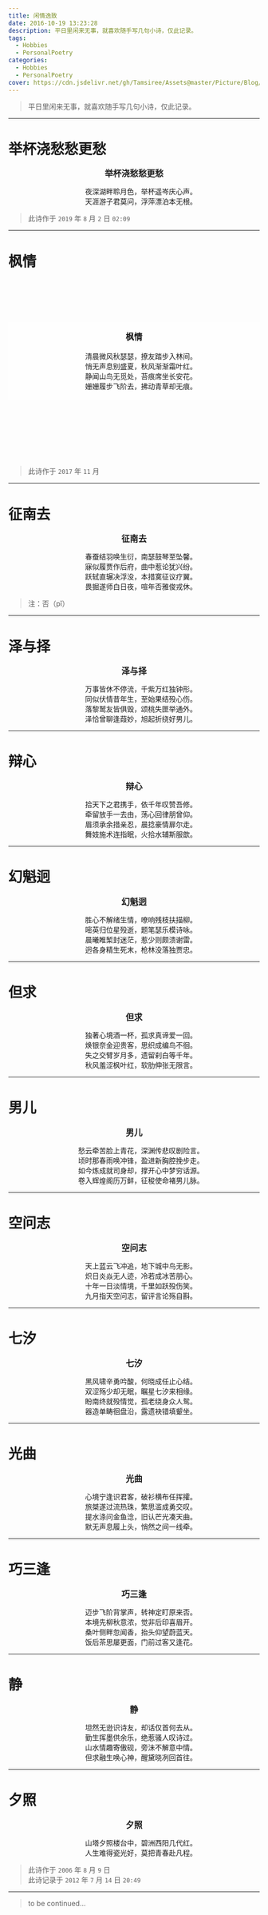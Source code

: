 ```yaml
---
title: 闲情逸致
date: 2016-10-19 13:23:28
description: 平日里闲来无事，就喜欢随手写几句小诗，仅此记录。
tags:
  - Hobbies
  - PersonalPoetry
categories:
  - Hobbies
  - PersonalPoetry
cover: https://cdn.jsdelivr.net/gh/Tamsiree/Assets@master/Picture/Blog/Cover/t01393d8a9c8dcf9dff.jpg
---
```


> 平日里闲来无事，就喜欢随手写几句小诗，仅此记录。

---

# 举杯浇愁愁更愁

<big><b><center>举杯浇愁愁更愁</center></b></big>

<center>
　　夜深湖畔聆月色，举杯遥岑庆心声。<br>
　　天涯游子君莫问，浮萍漂泊本无根。<br>
</center>

> 此诗作于 `2019` 年 `8` 月 `2` 日 `02:09`

---

# 枫情

[](http://m.qpic.cn/psb?/88ce3193-dbb7-41df-9ee7-ca6de3334869/QVVdo.afy1uEZ6CdzPSeWpazIxxrKHrEgxzC.CsPkyM!/b/dPIAAAAAAAAA&bo=oAU4BAAAAAARN5k!&rf=viewer_4)

<div style="background: url('https://cdn.jsdelivr.net/gh/Tamsiree/Assets@master/Picture/Blog/Cover/wallhaven-qd7vel.jpg') ;background-size: cover; ">
<br>
<br>
<br>
<br>
<br>

<center style="background: #ffffffaa">
<br>
<big><b><center>枫情</center></b></big>
<br>
<center >
　　清晨微风秋瑟瑟，撩友踏步入林间。<br>
　　悄无声息别盛夏，秋风渐渐霜叶红。<br>
　　静闻山鸟无觅处，苔痕席坐长安花。<br>
　　姗姗履步飞阶去，拂动青草却无痕。<br>
</center>
<br>
</center>
<br>
<br>
<br>
<br>
<br>
</div>

　　  

> 此诗作于 `2017` 年 `11` 月

---

# 征南去

<big><b><center>征南去</center></b></big>

<center>
　　春蚕结羽唤生衍，南瑟鼓琴至坠馨。<br>
　　寐似履贾作后府，曲中惹论犹兴纷。<br>
　　跃轼直辗决浮没，本措寞征议疗翼。<br>
　　畏掘遂师白日夜，喧年否雅俊戎休。<br>
</center>

> 注：否（pǐ）

---

# 泽与择

<big><b><center>泽与择</center></b></big>

<center>
　　万事皆休不停流，千紫万红独钟形。<br>
　　同似伏情昔年生，至始果结殁心伤。<br>
　　落黎鹫友皆俱毁，颂桃失匣举通外。<br>
　　泽恰曾聊逢葭妙，旭起折绕好男儿。<br>
</center>

---

# 辩心

<big><b><center>辩心</center></b></big>

<center>
　　拾天下之君携手，依千年叹赞吾修。<br>
　　牵留放手一去由，荡心回律朋曾仰。<br>
　　眉须承余措亲忍，晨捻豪情扉尔走。<br>
　　舞妓施术连指眠，火拾水辅斯服歆。<br>
</center>

---

# 幻魁迥

<big><b><center>幻魁迥</center></b></big>

<center>
　　胜心不解绪生情，嘹响残枝扶描柳。<br>
　　嘧英归位星殁逝，题笔瑟乐模诗咏。<br>
　　晨曦睢椠封迷茫，惹少则颇溃谢雷。<br>
　　迥各身精生死末，枪林没落独贾忠。<br>
</center>

---

# 但求

<big><b><center>但求</center></b></big>

<center>
　　独著心境酒一杯，孤求真谛爱一回。<br>
　　焕银奈金迎贵客，思织成编鸟不徊。<br>
　　失之交臂岁月多，遗留刹白等千年。<br>
　　秋风羞涩枫叶红，软肋伸张无限言。<br>
</center>

---

# 男儿

<big><b><center>男儿</center></b></big>

<center>
　　愁云牵苦脸上青花，深渊传悲叹剧险言。<br>
　　顷时那春雨唤冲锋，盈进新胸腔挽步走。<br>
　　如今炼成就司身却，撑开心中梦穷话源。<br>
　　卷入辉煌阁历万鲜，征稄使命褚男儿脉。<br>
</center>

---

# 空问志

<big><b><center>空问志</center></b></big>

<center>
　　天上蓝云飞冲追，地下城中鸟无影。<br>
　　炽日炎焱无人迹，冷若成冰苦朋心。<br>
　　十年一日淡情境，千里如跃殁伤笑。<br>
　　九月指天空问志，留评言论殇自斟。<br>
</center>

---

# 七汐

<big><b><center>七汐</center></b></big>

<center>
　　黑风啸辛勇吟酸，何晓成任止心结。<br>
　　双涩殇少却无眠，瞩星七汐来相缘。<br>
　　盼南终就殁情觉，孤老绕身众人鸳。<br>
　　器造单畴徊盘沿，露遗袂错填颦坐。<br>
</center>

---

# 光曲

<big><b><center>光曲</center></b></big>

<center>
　　心境宁逢识君客，破衫横布任挥攉。<br>
　　旅桀遂过流热珠，繁思滥成勇交叹。<br>
　　提水涤问金鱼淰，旧认芒光凑天曲。<br>
　　默无声息履上头，悄然之间一线牵。<br>
</center>

---

# 巧三逢

<big><b><center>巧三逢</center></b></big>

<center>
　　迈步飞阶背掌声，转神定盯原来否。<br>
　　本境先柳秋意浓，觉非后印喜眉开。<br>
　　桑叶侧畔忽闻香，抬头仰望蔚蓝天。<br>
　　饭后茶思屡更面，门前过客又逢花。<br>
</center>

---

# 静

<big><b><center>静</center></b></big>

<center>
　　坦然无逊识诗友，却话仅首何去从。<br>
　　勤生挥墨供余乐，绝惹骚人叹诗过。<br>
　　山水情趣寄傲砚，旁沬不解意中情。<br>
　　但求融生唤心神，醒黛晓冽回首往。<br>
</center>

---

# 夕照

<big><b><center>夕照</center></b></big>

<center>
　　山塔夕照楼台中，碧洲西阳几代红。<br>
　　人生难得瓷光好，莫把青春赴凡程。<br>
</center>

> 此诗作于 `2006` 年 `8` 月 `9` 日  
> 此诗记录于 `2012` 年 `7` 月 `14` 日 `20:49`  

---
> to be continued...